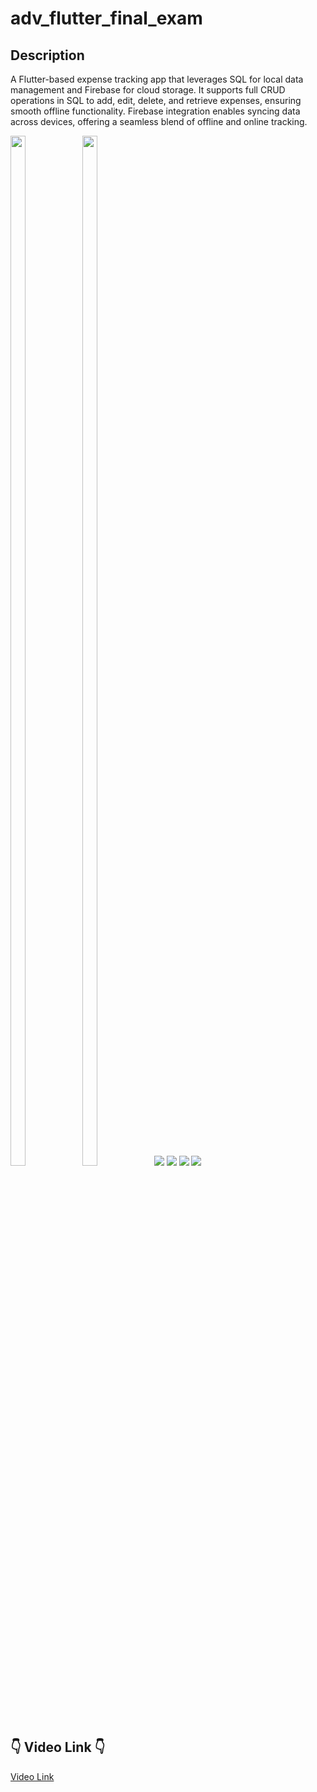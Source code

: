 # adv_flutter_final_exam

## Description
A Flutter-based expense tracking app that leverages SQL for local data management and Firebase for cloud storage. It supports full CRUD operations in SQL to add, edit, delete, and retrieve expenses, ensuring smooth offline functionality. Firebase integration enables syncing data across devices, offering a seamless blend of offline and online tracking.


<img src="https://github.com/user-attachments/assets/e719a646-046f-42d9-b86a-ac2ad1d247d8" height=65% width=22%>
<img src="https://github.com/user-attachments/assets/93ae4842-c8f7-4c83-8fbd-57c9105e8e0c" height=65% width=22%>
<img src="https://github.com/user-attachments/assets/f416c253-7f66-44e0-9ff9-5f3ba50c7637">
<img src="https://github.com/user-attachments/assets/2fe48fa9-3bb0-441b-918c-2e824792278a">
<img src="https://github.com/user-attachments/assets/629a2bda-07c7-44b3-a3c6-66c482734396">
<img src="https://github.com/user-attachments/assets/9afbe259-38fc-493d-a22f-bf1d0d3ce64b">

## 👇 Video Link 👇
<a href="https://drive.google.com/file/d/1SoAzu0t5pWCz6xGtThMljk7M2M9QLYzk/view?usp=sharing"> Video Link </a>
